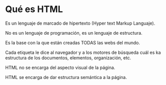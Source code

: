 # Qué es HTML

Es un lenguaje de marcado de hipertexto (Hyper text Markup Languaje).

No es un lenguaje de programación, es un lenguaje de estructura.

Es la base con la que están creadas TODAS las webs del mundo.

Cada etiqueta le dice al navegador y a los motores de búsqueda cuál es ka estructura de los documentos, elementos, organización, etc.

HTML no se encarga del aspecto visual de la página.

HTML se encarga de dar estructura semántica a la página.
